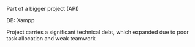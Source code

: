 Part of a bigger project (API)

DB: Xampp 

Project carries a significant technical debt, which expanded due to poor task allocation and weak teamwork


